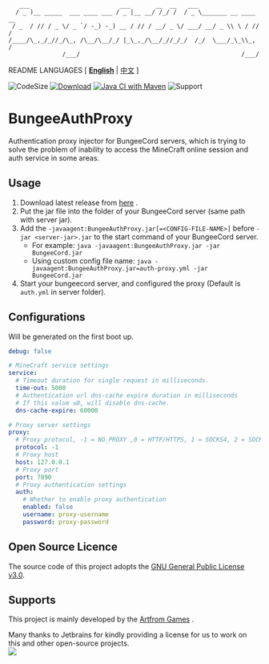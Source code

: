 ```text
   ___                         ___       __  __   ___                   
  / _ )__ _____  ___ ____ ___ / _ |__ __/ /_/ /  / _ \_______ __ ____ __
 / _  / // / _ \/ _ `/ -_) -_) __ / // / __/ _ \/ ___/ __/ _ \\ \ / // /
/____/\_,_/_//_/\_, /\__/\__/_/ |_\_,_/\__/_//_/_/  /_/  \___/_\_\\_, / 
               /___/                                             /___/  
```

README LANGUAGES [ [**English**](README.md) | [中文](README_CN.md)  ]

![CodeSize](https://img.shields.io/github/languages/code-size/ArtformGames/BungeeAuthProxy)
[![Download](https://img.shields.io/github/downloads/ArtformGames/BungeeAuthProxy/total)](https://github.com/ArtformGames/BungeeAuthProxy/releases)
[![Java CI with Maven](https://github.com/ArtformGames/BungeeAuthProxy/actions/workflows/maven.yml/badge.svg?branch=master)](https://github.com/ArtformGames//actions/workflows/maven.yml)
![Support](https://img.shields.io/badge/Minecraft-Java%201.16--Latest-green)

# **BungeeAuthProxy**

Authentication proxy injector for BungeeCord servers,
which is trying to solve the problem of inability to access the MineCraft online session and auth service in some areas.

## Usage

1. Download latest release from [here](https://github.com/ArtformGames/BungeeAuthProxy/releases) .
2. Put the jar file into the folder of your BungeeCord server (same path with server jar).
3. Add the `-javaagent:BungeeAuthProxy.jar[=<CONFIG-FILE-NAME>]` before `-jar <server-jar>.jar` to the start command of
   your BungeeCord server.
    - For example: `java -javaagent:BungeeAuthProxy.jar -jar BungeeCord.jar`
    - Using custom config file name: `java -javaagent:BungeeAuthProxy.jar=auth-proxy.yml -jar BungeeCord.jar`
4. Start your bungeecord server, and configured the proxy (Default is `auth.yml` in server folder).

## Configurations

Will be generated on the first boot up.

```yaml
debug: false

# MineCraft service settings
service:
  # Timeout duration for single request in milliseconds.
  time-out: 5000
  # Authentication url dns-cache expire duration in milliseconds
  # If this value ≤0, will disable dns-cache.
  dns-cache-expire: 60000

# Proxy server settings
proxy:
  # Proxy protocol, -1 = NO_PROXY ,0 = HTTP/HTTPS, 1 = SOCKS4, 2 = SOCKS5
  protocol: -1
  # Proxy host
  host: 127.0.0.1
  # Proxy port
  port: 7890
  # Proxy authentication settings
  auth:
    # Whether to enable proxy authentication
    enabled: false
    username: proxy-username
    password: proxy-password
```

## Open Source Licence

The source code of this project adopts the [GNU General Public License v3.0](https://opensource.org/licenses/GPL-3.0).

## Supports

This project is mainly developed by the [Artfrom Games](https://github.com/ArtformGames/) .

Many thanks to Jetbrains for kindly providing a license for us to work on this and other open-source projects.  
[![](https://resources.jetbrains.com/storage/products/company/brand/logos/jb_beam.svg)](https://www.jetbrains.com/?from=https://github.com/ArtformGames/BungeeAuthProxy)

